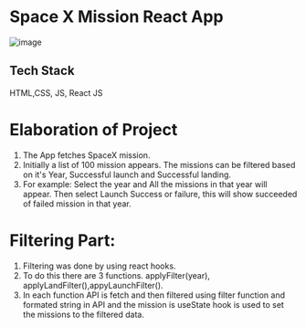 # Space X Mission React App
![image](https://user-images.githubusercontent.com/38327075/122268614-e939f400-cef9-11eb-8791-198767b80884.png)

## Tech Stack
HTML,CSS, JS, React JS

# Elaboration of Project
1. The App fetches SpaceX mission.
2. Initially a list of 100 mission appears. The missions can be filtered based on it's Year, Successful launch and Successful landing.
3. For example: Select the year and All the missions in that year will appear. Then select Launch Success or failure, this will show succeeded of failed mission in that year.

# Filtering Part:
1. Filtering was done by using react hooks.
2. To do this there are 3 functions. applyFilter(year), applyLandFilter(),appyLaunchFilter().
3. In each function API is fetch and then filtered using filter function and formated string in API and the mission is useState hook is used to set the missions to the filtered data.
